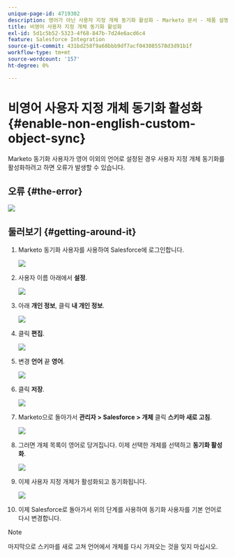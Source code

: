 ```yaml
---
unique-page-id: 4719302
description: 영어가 아닌 사용자 지정 개체 동기화 활성화 - Marketo 문서 - 제품 설명서
title: 비영어 사용자 지정 개체 동기화 활성화
exl-id: 5d1c5b52-5323-4f68-847b-7d24e6acd6c4
feature: Salesforce Integration
source-git-commit: 431bd258f9a68bbb9df7acf043085578d3d91b1f
workflow-type: tm+mt
source-wordcount: '157'
ht-degree: 0%

---
```


# 비영어 사용자 지정 개체 동기화 활성화 {#enable-non-english-custom-object-sync}

Marketo 동기화 사용자가 영어 이외의 언어로 설정된 경우 사용자 지정 개체 동기화를 활성화하려고 하면 오류가 발생할 수 있습니다.

## 오류 {#the-error}

![](assets/image2014-12-10-13-3a17-3a51.png)

## 둘러보기 {#getting-around-it}

1. Marketo 동기화 사용자를 사용하여 Salesforce에 로그인합니다.

   ![](assets/image2014-12-10-13-3a18-3a1.png)

1. 사용자 이름 아래에서 **설정**.

   ![](assets/image2014-12-10-13-3a18-3a11.png)

1. 아래 **개인 정보**, 클릭 **내 개인 정보**.

   ![](assets/image2014-12-10-13-3a18-3a22.png)

1. 클릭 **편집**.

   ![](assets/image2014-12-10-13-3a18-3a32.png)

1. 변경 **언어** 끝 **영어**.

   ![](assets/image2014-12-10-13-3a18-3a45.png)

1. 클릭 **저장**.

   ![](assets/image2014-12-10-13-3a18-3a55.png)

1. Marketo으로 돌아가서 **관리자 > Salesforce > 개체** 클릭 **스키마 새로 고침**.

   ![](assets/image2014-12-10-13-3a19-3a6.png)

1. 그러면 개체 목록이 영어로 당겨집니다. 이제 선택한 개체를 선택하고 **동기화 활성화**.

   ![](assets/image2014-12-10-13-3a19-3a16.png)

1. 이제 사용자 지정 개체가 활성화되고 동기화됩니다.

   ![](assets/image2014-12-10-13-3a19-3a26.png)

1. 이제 Salesforce로 돌아가서 위의 단계를 사용하여 동기화 사용자를 기본 언어로 다시 변경합니다.

>[!NOTE]
>
>마지막으로 스키마를 새로 고쳐 언어에서 개체를 다시 가져오는 것을 잊지 마십시오.
